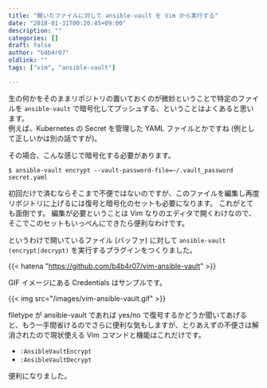 ```yaml
---
title: "開いたファイルに対して ansible-vault を Vim から実行する"
date: "2018-01-31T00:20:45+09:00"
description: ""
categories: []
draft: false
author: "b4b4r07"
oldlink: ""
tags: ["vim", "ansible-vault"]

---
```


生の何かをそのままリポジトリの置いておくのが微妙ということで特定のファイルを `ansible-vault` で暗号化してプッシュする、ということはよくあると思います。  
例えば、Kubernetes の Secret を管理した YAML ファイルとかですね (例として正しいかは別の話ですが)。

その場合、こんな感じで暗号化する必要があります。

```console
$ ansible-vault encrypt --vault-password-file=~/.vault_password secret.yaml
```

初回だけで済むならそこまで不便ではないのですが、このファイルを編集し再度リポジトリに上げるには復号と暗号化のセットも必要になります。
これがとても面倒です。
編集が必要ということは Vim なりのエディタで開くわけなので、そこでこのセットもいっぺんにできたら便利なわけです。

というわけで開いているファイル (バッファ) に対して `ansible-vault (encrypt|decrypt)` を実行するプラグインをつくりました。

{{< hatena "https://github.com/b4b4r07/vim-ansible-vault" >}}

GIF イメージにある Credentials はサンプルです。

{{< img src="/images/vim-ansible-vault.gif" >}}

filetype が ansible-vault であれば yes/no で復号するかどうか聞いてあげると、もう一手間省けるのでさらに便利な気もしますが、とりあえずの不便さは解消されたので現状使える Vim コマンドと機能はこれだけです。

- `:AnsibleVaultEncrypt`
- `:AnsibleVaultDecrypt`

便利になりました。
